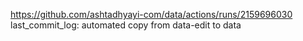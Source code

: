 https://github.com/ashtadhyayi-com/data/actions/runs/2159696030
last_commit_log: automated copy from data-edit to data